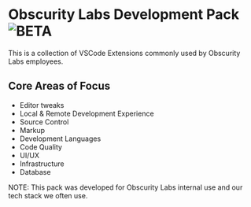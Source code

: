 # Obscurity Labs Development Pack ![BETA](https://img.shields.io/badge/-BETA-blue)

This is a collection of VSCode Extensions commonly used by Obscurity Labs employees.

## Core Areas of Focus

- Editor tweaks
- Local & Remote Development Experience
- Source Control
- Markup
- Development Languages
- Code Quality
- UI/UX
- Infrastructure
- Database

NOTE: This pack was developed for Obscurity Labs internal use and our tech stack we often use.
